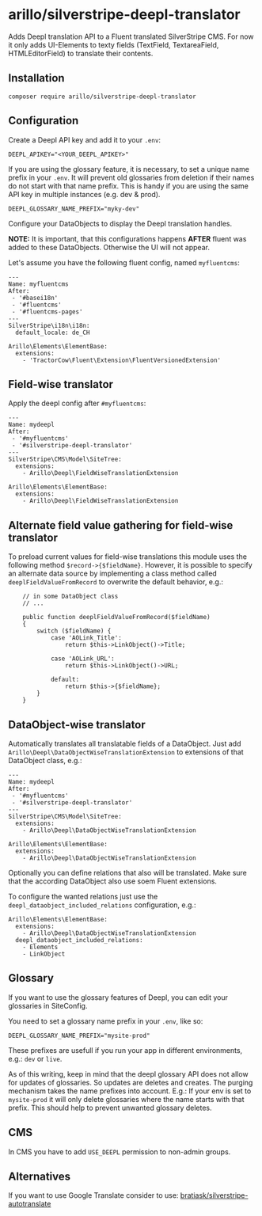 # arillo/silverstripe-deepl-translator

Adds Deepl translation API to a Fluent translated SilverStripe CMS.
For now it only adds UI-Elements to texty fields (TextField, TextareaField, HTMLEditorField) to translate their contents.

## Installation

```
composer require arillo/silverstripe-deepl-translator
```

## Configuration

Create a Deepl API key and add it to your `.env`:

```
DEEPL_APIKEY="<YOUR_DEEPL_APIKEY>"
```

If you are using the glossary feature, it is necessary, to set a unique name prefix in your `.env`.
It will prevent old glossaries from deletion if their names do not start with that name prefix.
This is handy if you are using the same API key in multiple instances (e.g. dev & prod).

```
DEEPL_GLOSSARY_NAME_PREFIX="myky-dev"
```

Configure your DataObjects to display the Deepl translation handles.

**NOTE:** It is important, that this configurations happens **AFTER** fluent was added to these DataObjects. Otherwise the UI will not appear.

Let's assume you have the following fluent config, named `myfluentcms`:

```
---
Name: myfluentcms
After: 
 - '#basei18n'
 - '#fluentcms'
 - '#fluentcms-pages'
---
SilverStripe\i18n\i18n:
  default_locale: de_CH

Arillo\Elements\ElementBase:
  extensions:
    - 'TractorCow\Fluent\Extension\FluentVersionedExtension'
```

## Field-wise translator

Apply the deepl config after `#myfluentcms`:

```
---
Name: mydeepl
After: 
 - '#myfluentcms'
 - '#silverstripe-deepl-translator'
---
SilverStripe\CMS\Model\SiteTree:
  extensions:
    - Arillo\Deepl\FieldWiseTranslationExtension

Arillo\Elements\ElementBase:
  extensions:
    - Arillo\Deepl\FieldWiseTranslationExtension
```

## Alternate field value gathering for field-wise translator

To preload current values for field-wise translations this module uses the following method `$record->{$fieldName}`.
However, it is possible to specify an alternate data source by implementing a class method called `deeplFieldValueFromRecord` to overwrite the default behavior, e.g.:

```
    // in some DataObject class
    // ...

    public function deeplFieldValueFromRecord($fieldName)
    {
        switch ($fieldName) {
            case 'AOLink_Title':
                return $this->LinkObject()->Title;

            case 'AOLink_URL':
                return $this->LinkObject()->URL;

            default:
                return $this->{$fieldName};
        }
    }
```

## DataObject-wise translator

Automatically translates all translatable fields of a DataObject.
Just add `Arillo\Deepl\DataObjectWiseTranslationExtension` to extensions of that DataObject class, e.g.:

```
---
Name: mydeepl
After: 
 - '#myfluentcms'
 - '#silverstripe-deepl-translator'
---
SilverStripe\CMS\Model\SiteTree:
  extensions:
    - Arillo\Deepl\DataObjectWiseTranslationExtension

Arillo\Elements\ElementBase:
  extensions:
    - Arillo\Deepl\DataObjectWiseTranslationExtension
```

Optionally you can define relations that also will be translated. Make sure that the according DataObject also use soem Fluent extensions.

To configure the wanted relations just use the `deepl_dataobject_included_relations` configuration, e.g.:

```
Arillo\Elements\ElementBase:
  extensions:
    - Arillo\Deepl\DataObjectWiseTranslationExtension
  deepl_dataobject_included_relations:
    - Elements
    - LinkObject
```

## Glossary

If you want to use the glossary features of Deepl, you can edit your glossaries in SiteConfig.

You need to set a glossary name prefix in your `.env`, like so:

```
DEEPL_GLOSSARY_NAME_PREFIX="mysite-prod"
```

These prefixes are usefull if you run your app in different environments, e.g.: `dev` or `live`.

As of this writing, keep in mind that the deepl glossary API does not allow for updates of glossaries. So updates are deletes and creates. The purging mechanism takes the name prefixes into account. E.g.:
If your env is set to `mysite-prod` it will only delete glossaries where the name starts with that prefix. This should help to prevent unwanted glossary deletes.


## CMS

In CMS you have to add `USE_DEEPL` permission to non-admin groups.

## Alternatives

If you want to use Google Translate consider to use: [bratiask/silverstripe-autotranslate](https://github.com/bratiask/silverstripe-autotranslate)
